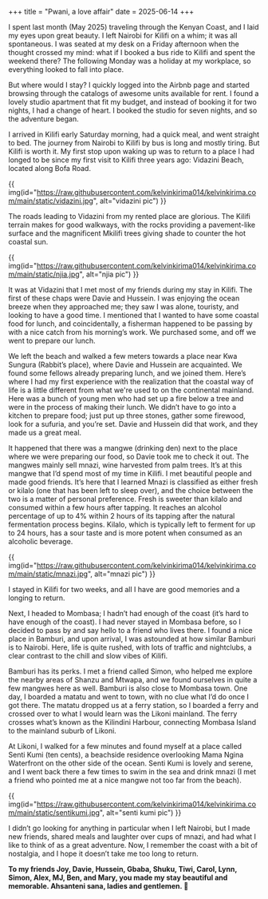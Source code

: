 +++
title = "Pwani, a love affair"
date = 2025-06-14
+++

I spent last month (May 2025) traveling through the Kenyan Coast, and I laid my eyes upon great beauty. I left Nairobi for Kilifi on a whim; it was all spontaneous. I was seated at my desk on a Friday afternoon when the thought crossed my mind: what if I booked a bus ride to Kilifi and spent the weekend there? The following Monday was a holiday at my workplace, so everything looked to fall into place. 

But where would I stay? I quickly logged into the Airbnb page and started browsing through the catalogs of awesome units available for rent. I found a lovely studio apartment that fit my budget, and instead of booking it for two nights, I had a change of heart. I booked the studio for seven nights, and so the adventure began.

I arrived in Kilifi early Saturday morning, had a quick meal, and went straight to bed. The journey from Nairobi to Kilifi by bus is long and mostly tiring. But Kilifi is worth it. My first stop upon waking up was to return to a place I had longed to be since my first visit to Kilifi three years ago: Vidazini Beach, located along Bofa Road. 

{{ img(id="https://raw.githubusercontent.com/kelvinkirima014/kelvinkirima.com/main/static/vidazini.jpg", alt="vidazini pic") }}




The roads leading to Vidazini from my rented place are glorious. The Kilifi terrain makes for good walkways, with the rocks providing a pavement-like surface and the magnificent Mkilifi trees giving shade to counter the hot coastal sun.  

{{ img(id="https://raw.githubusercontent.com/kelvinkirima014/kelvinkirima.com/main/static/njia.jpg", alt="njia pic") }}



It was at Vidazini that I met most of my friends during my stay in Kilifi. The first of these chaps were Davie and Hussein. I was enjoying the ocean breeze when they approached me; they saw I was alone, touristy, and looking to have a good time. I mentioned that I wanted to have some coastal food for lunch, and coincidentally, a fisherman happened to be passing by with a nice catch from his morning’s work. We purchased some, and off we went to prepare our lunch. 

We left the beach and walked a few meters towards a place near Kwa Sungura (Rabbit’s place), where Davie and Hussein are acquainted. We found some fellows already preparing lunch, and we joined them. Here’s where I had my first experience with the realization that the coastal way of life is a little different from what we're used to on the continental mainland. Here was a bunch of young men who had set up a fire below a tree and were in the process of making their lunch. We didn’t have to go into a kitchen to prepare food; just put up three stones, gather some firewood, look for a sufuria, and you’re set. Davie and Hussein did that work, and they made us a great meal.

It happened that there was a mangwe (drinking den) next to the place where we were preparing our food, so Davie took me to check it out. The mangwes mainly sell mnazi, wine harvested from palm trees. It’s at this mangwe that I’d spend most of my time in Kilifi. I met beautiful people and made good friends. It’s here that I learned Mnazi is classified as either fresh or kilalo (one that has been left to sleep over), and the choice between the two is a matter of personal preference. Fresh is sweeter than kilalo and consumed within a few hours after tapping. It reaches an alcohol percentage of up to 4% within 2 hours of its tapping after the natural fermentation process begins. Kilalo, which is typically left to ferment for up to 24 hours, has a sour taste and is more potent when consumed as an alcoholic beverage. 

{{ img(id="https://raw.githubusercontent.com/kelvinkirima014/kelvinkirima.com/main/static/mnazi.jpg", alt="mnazi pic") }}


I stayed in Kilifi for two weeks, and all I have are good memories and a longing to return.



Next, I headed to Mombasa; I hadn’t had enough of the coast (it’s hard to have enough of the coast). I had never stayed in Mombasa before, so I decided to pass by and say hello to a friend who lives there. I found a nice place in Bamburi, and upon arrival, I was astounded at how similar Bamburi is to Nairobi. Here, life is quite rushed, with lots of traffic and nightclubs, a clear contrast to the chill and slow vibes of Kilifi. 

Bamburi has its perks. I met a friend called Simon, who helped me explore the nearby areas of Shanzu and Mtwapa, and we found ourselves in quite a few mangwes here as well. Bamburi is also close to Mombasa town. One day, I boarded a matatu and went to town, with no clue what I’d do once I got there. The matatu dropped us at a ferry station, so I boarded a ferry and crossed over to what I would learn was the Likoni mainland. The ferry crosses what’s known as the Kilindini Harbour, connecting Mombasa Island to the mainland suburb of Likoni.

At Likoni, I walked for a few minutes and found myself at a place called Senti Kumi (ten cents), a beachside residence overlooking Mama Ngina Waterfront on the other side of the ocean. Senti Kumi is lovely and serene, and I went back there a few times to swim in the sea and drink mnazi (I met a friend who pointed me at a nice mangwe not too far from the beach). 

{{ img(id="https://raw.githubusercontent.com/kelvinkirima014/kelvinkirima.com/main/static/sentikumi.jpg", alt="senti kumi pic") }}


I didn’t go looking for anything in particular when I left Nairobi, but I made new friends, shared meals and laughter over cups of mnazi, and had what I like to think of as a great adventure. Now, I remember the coast with a bit of nostalgia, and I hope it doesn’t take me too long to return.


**To my friends Joy, Davie, Hussein, Gbaba, Shuku, Tiwi, Carol, Lynn, Simon, Alex, MJ, Ben, and Mary, you made my stay beautiful and memorable. Ahsanteni sana, ladies and gentlemen. 💙**